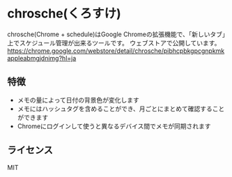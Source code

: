 # chrosche(くろすけ)
chrosche(Chrome + schedule)はGoogle Chromeの拡張機能で、「新しいタブ」上でスケジュール管理が出来るツールです。
ウェブストアで公開しています。 https://chrome.google.com/webstore/detail/chrosche/pibhcpbkgpcgnpkmkappleabmgjdnimg?hl=ja

## 特徴
* メモの量によって日付の背景色が変化します
* メモにはハッシュタグを含めることができ、月ごとにまとめて確認することができます
* Chromeにログインして使うと異なるデバイス間でメモが同期されます

## ライセンス
MIT

